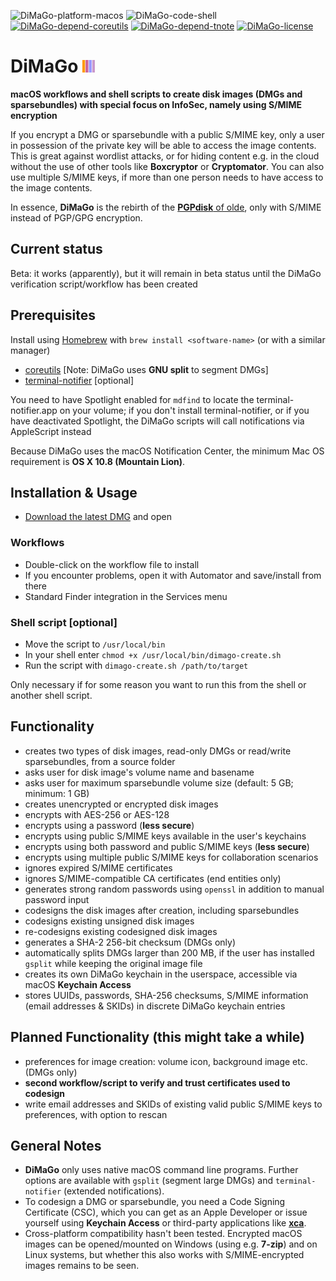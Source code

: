 ![DiMaGo-platform-macos](https://img.shields.io/badge/platform-macOS-lightgrey.svg)
![DiMaGo-code-shell](https://img.shields.io/badge/code-shell-yellow.svg)
[![DiMaGo-depend-coreutils](https://img.shields.io/badge/dependency-coreutils%208.25-green.svg)](https://www.gnu.org/software/coreutils)
[![DiMaGo-depend-tnote](https://img.shields.io/badge/dependency-terminal--notifier%201.6.3-green.svg)](https://github.com/alloy/terminal-notifier)
[![DiMaGo-license](http://img.shields.io/badge/license-MIT+-blue.svg)](https://github.com/JayBrown/DiMaGo/blob/master/license.md)

# DiMaGo <img src="https://github.com/JayBrown/DiMaGo/blob/master/img/jb-img.png" height="20px"/>
**macOS workflows and shell scripts to create disk images (DMGs and sparsebundles) with special focus on InfoSec, namely using S/MIME encryption**

If you encrypt a DMG or sparsebundle with a public S/MIME key, only a user in possession of the private key will be able to access the image contents. This is great against wordlist attacks, or for hiding content e.g. in the cloud without the use of other tools like **Boxcryptor** or **Cryptomator**. You can also use multiple S/MIME keys, if more than one person needs to have access to the image contents.

In essence, **DiMaGo** is the rebirth of the [**PGPdisk** of olde](https://en.wikipedia.org/wiki/PGPDisk), only with S/MIME instead of PGP/GPG encryption.

## Current status
Beta: it works (apparently), but it will remain in beta status until the DiMaGo verification script/workflow has been created

## Prerequisites
Install using [Homebrew](http://brew.sh) with `brew install <software-name>` (or with a similar manager)

* [coreutils](https://www.gnu.org/software/coreutils) [Note: DiMaGo uses **GNU split** to segment DMGs]
* [terminal-notifier](https://github.com/alloy/terminal-notifier) [optional]

You need to have Spotlight enabled for `mdfind` to locate the terminal-notifier.app on your volume; if you don't install terminal-notifier, or if you have deactivated Spotlight, the DiMaGo scripts will call notifications via AppleScript instead

Because DiMaGo uses the macOS Notification Center, the minimum Mac OS requirement is **OS X 10.8 (Mountain Lion)**.

## Installation & Usage
* [Download the latest DMG](https://github.com/JayBrown/DiMaGo/releases) and open

### Workflows
* Double-click on the workflow file to install
* If you encounter problems, open it with Automator and save/install from there
* Standard Finder integration in the Services menu

### Shell script [optional]
* Move the script to `/usr/local/bin`
* In your shell enter `chmod +x /usr/local/bin/dimago-create.sh`
* Run the script with `dimago-create.sh /path/to/target`

Only necessary if for some reason you want to run this from the shell or another shell script.

## Functionality
* creates two types of disk images, read-only DMGs or read/write sparsebundles, from a source folder
* asks user for disk image's volume name and basename
* asks user for maximum sparsebundle volume size (default: 5 GB; minimum: 1 GB)
* creates unencrypted or encrypted disk images
* encrypts with AES-256 or AES-128
* encrypts using a password (**less secure**)
* encrypts using public S/MIME keys available in the user's keychains
* encrypts using both password and public S/MIME keys (**less secure**)
* encrypts using multiple public S/MIME keys for collaboration scenarios
* ignores expired S/MIME certificates
* ignores S/MIME-compatible CA certificates (end entities only)
* generates strong random passwords using `openssl` in addition to manual password input
* codesigns the disk images after creation, including sparsebundles
* codesigns existing unsigned disk images
* re-codesigns existing codesigned disk images
* generates a SHA-2 256-bit checksum (DMGs only)
* automatically splits DMGs larger than 200 MB, if the user has installed `gsplit` while keeping the original image file
* creates its own DiMaGo keychain in the userspace, accessible via macOS **Keychain Access**
* stores UUIDs, passwords, SHA-256 checksums, S/MIME information (email addresses & SKIDs) in discrete DiMaGo keychain entries

## Planned Functionality (this might take a while)
* preferences for image creation: volume icon, background image etc. (DMGs only)
* **second workflow/script to verify and trust certificates used to codesign**
* write email addresses and SKIDs of existing valid public S/MIME keys to preferences, with option to rescan

## General Notes
* **DiMaGo** only uses native macOS command line programs. Further options are available with `gsplit` (segment large DMGs) and `terminal-notifier` (extended notifications).
* To codesign a DMG or sparsebundle, you need a Code Signing Certificate (CSC), which you can get as an Apple Developer or issue yourself using **Keychain Access** or third-party applications like **[xca](https://sourceforge.net/projects/xca/)**.
* Cross-platform compatibility hasn't been tested. Encrypted macOS images can be opened/mounted on Windows (using e.g. **7-zip**) and on Linux systems, but whether this also works with S/MIME-encrypted images remains to be seen.

